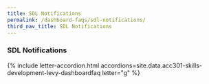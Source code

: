 ```yaml
---
title: SDL Notifications
permalink: /dashboard-faqs/sdl-notifications/
third_nav_title: SDL Notifications
---
```


### SDL Notifications

{% include letter-accordion.html accordions=site.data.acc301-skills-development-levy-dashboardfaq letter="g" %}